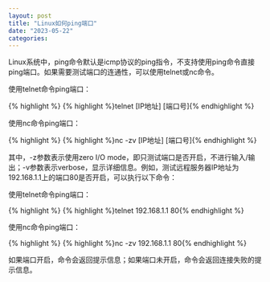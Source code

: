 ```yaml
---
layout: post
title: "Linux如何ping端口"
date: "2023-05-22"
categories: 
---
```

<p>Linux系统中，ping命令默认是icmp协议的ping指令，不支持使用ping命令直接ping端口。如果需要测试端口的连通性，可以使用telnet或nc命令。</p>

<p>使用telnet命令ping端口：</p>

{% highlight %}
{% highlight %}telnet [IP地址] [端口号]{% endhighlight %}

<p>使用nc命令ping端口：</p>

{% highlight %}
{% highlight %}nc -zv [IP地址] [端口号]{% endhighlight %}

<p>其中，-z参数表示使用zero I/O mode，即只测试端口是否开启，不进行输入/输出；-v参数表示verbose，显示详细信息。例如，测试远程服务器IP地址为192.168.1.1上的端口80是否开启，可以执行以下命令：</p>

<p>使用telnet命令ping端口：</p>

{% highlight %}
{% highlight %}telnet 192.168.1.1 80{% endhighlight %}

<p>使用nc命令ping端口：</p>

{% highlight %}
{% highlight %}nc -zv 192.168.1.1 80{% endhighlight %}

<p>如果端口开启，命令会返回提示信息；如果端口未开启，命令会返回连接失败的提示信息。</p>


